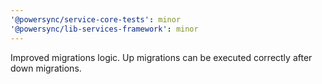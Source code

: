 ```yaml
---
'@powersync/service-core-tests': minor
'@powersync/lib-services-framework': minor
---
```


Improved migrations logic. Up migrations can be executed correctly after down migrations.
